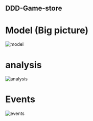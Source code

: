## DDD-Game-store

# Model (Big picture)

![model](https://res.cloudinary.com/df8qzqymf/image/upload/v1640146077/PET-Proyect-DDD-Analisis.drawio_1_wg4tu8.png)

# analysis

![analysis](https://res.cloudinary.com/df8qzqymf/image/upload/v1640146077/PET-Proyect-DDD-Modelo.drawio_1_n0fxk7.png)

# Events

![events](https://res.cloudinary.com/df8qzqymf/image/upload/v1640146077/PET-Proyect-DDD-Eventos.drawio_1_szzwsb.png)
